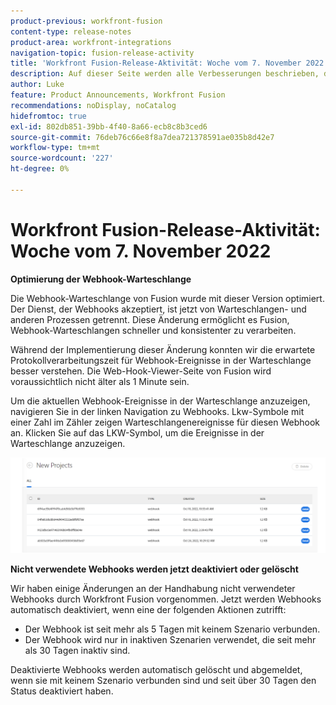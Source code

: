 ```yaml
---
product-previous: workfront-fusion
content-type: release-notes
product-area: workfront-integrations
navigation-topic: fusion-release-activity
title: 'Workfront Fusion-Release-Aktivität: Woche vom 7. November 2022'
description: Auf dieser Seite werden alle Verbesserungen beschrieben, die in der Adobe Workfront Fusion-Woche vom 7. November 2022 vorgenommen wurden.
author: Luke
feature: Product Announcements, Workfront Fusion
recommendations: noDisplay, noCatalog
hidefromtoc: true
exl-id: 802db851-39bb-4f40-8a66-ecb8c8b3ced6
source-git-commit: 76deb76c66e8f8a7dea721378591ae035b8d42e7
workflow-type: tm+mt
source-wordcount: '227'
ht-degree: 0%

---
```


# Workfront Fusion-Release-Aktivität: Woche vom 7. November 2022

**Optimierung der Webhook-Warteschlange**

Die Webhook-Warteschlange von Fusion wurde mit dieser Version optimiert. Der Dienst, der Webhooks akzeptiert, ist jetzt von Warteschlangen- und anderen Prozessen getrennt. Diese Änderung ermöglicht es Fusion, Webhook-Warteschlangen schneller und konsistenter zu verarbeiten.

Während der Implementierung dieser Änderung konnten wir die erwartete Protokollverarbeitungszeit für Webhook-Ereignisse in der Warteschlange besser verstehen. Die Web-Hook-Viewer-Seite von Fusion wird voraussichtlich nicht älter als 1 Minute sein.

Um die aktuellen Webhook-Ereignisse in der Warteschlange anzuzeigen, navigieren Sie in der linken Navigation zu Webhooks. Lkw-Symbole mit einer Zahl im Zähler zeigen Warteschlangenereignisse für diesen Webhook an. Klicken Sie auf das LKW-Symbol, um die Ereignisse in der Warteschlange anzuzeigen.

![](assets/fusion-webhook-queue-1866x567.png)


**Nicht verwendete Webhooks werden jetzt deaktiviert oder gelöscht**

Wir haben einige Änderungen an der Handhabung nicht verwendeter Webhooks durch Workfront Fusion vorgenommen. Jetzt werden Webhooks automatisch deaktiviert, wenn eine der folgenden Aktionen zutrifft:

* Der Webhook ist seit mehr als 5 Tagen mit keinem Szenario verbunden.
* Der Webhook wird nur in inaktiven Szenarien verwendet, die seit mehr als 30 Tagen inaktiv sind.

Deaktivierte Webhooks werden automatisch gelöscht und abgemeldet, wenn sie mit keinem Szenario verbunden sind und seit über 30 Tagen den Status deaktiviert haben.
